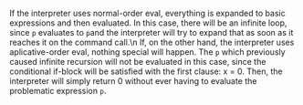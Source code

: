 If the interpreter uses normal-order eval, everything is expanded to basic expressions and then evaluated. In this case, there will be an infinite loop, since `p` evaluates to `p`and the interpreter will try to expand that as soon as it reaches it on the command call.\n
If, on the other hand, the interpreter uses aplicative-order eval, nothing special will happen. The `p` which previously caused infinite recursion will not be evaluated in this case, since the conditional if-block will be satisfied with the first clause: x = 0. Then, the interpreter will simply return 0 without ever having to evaluate the problematic expression `p`.

